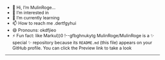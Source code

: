 - 👋 Hi, I’m MulinRoge...
- 👀 I’m interested in 
- 🌱 I’m currently learning
- 📫 How to reach me .dertfgyhui
- 😄 Pronouns: okdfjieo
- ⚡ Fun fact: like Markul))0
!--gfbghnukytg
MulinRoge/MulinRoge is a ✨ special ✨ repository because its `README.md` (this file) appears on your GitHub profile.
You can click the Preview link to take a look 
---
